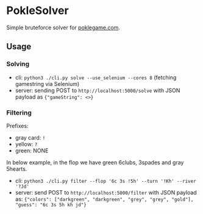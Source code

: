 # PokleSolver

Simple bruteforce solver for [poklegame.com](https://poklegame.com).

## Usage

### Solving

- cli: `python3 ./cli.py solve --use_selenium --cores 8` (fetching gamestring via Selenium)
- server: sending POST to `http://localhost:5000/solve` with JSON payload as `{"gameString": <>}`

### Filtering

Prefixes:
- gray card: `!`
- yellow: `?`
- green: NONE

In below example, in the flop we have green 6clubs, 3spades and gray 5hearts.

- cli: `python3 ./cli.py filter --flop '6c 3s !5h' --turn '!Kh' --river '?Jd'`
- server: send POST to `http://localhost:5000/filter` with JSON payload as: `{"colors": ["darkgreen", "darkgreen", "grey", "grey", "gold"], "guess": "6c 3s 5h kh jd"}`
